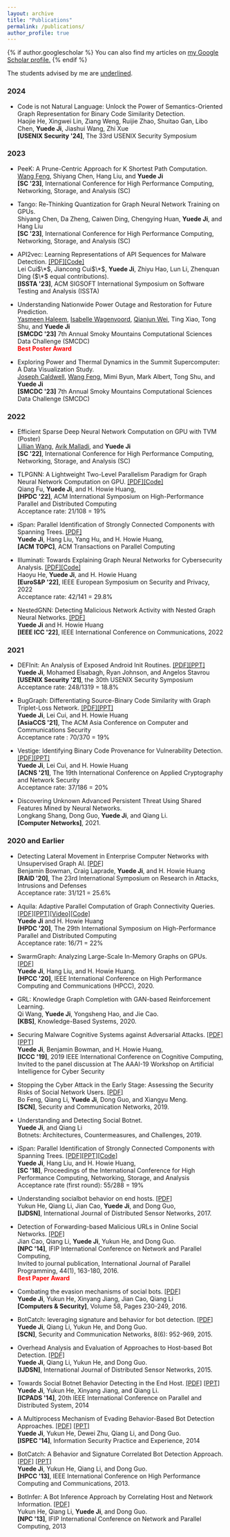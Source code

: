 ```yaml
---
layout: archive
title: "Publications"
permalink: /publications/
author_profile: true
---
```

{% if author.googlescholar %}
  You can also find my articles on <u><a href="{{author.googlescholar}}">my Google Scholar profile</a>.</u>
{% endif %}

The students advised by me are <u>underlined</u>.

### 2024
* Code is not Natural Language: Unlock the Power of Semantics-Oriented Graph Representation for Binary Code Similarity Detection.<br/>
Haojie He, Xingwei Lin, Ziang Weng, Ruijie Zhao, Shuitao Gan, Libo Chen, <strong>Yuede Ji</strong>, Jiashui Wang, Zhi Xue<br/>
<strong>[USENIX Security \'24]</strong>, The 33rd USENIX Security Symposium<br/>

### 2023
* PeeK: A Prune-Centric Approach for K Shortest Path Computation.<br/>
<u>Wang Feng</u>, Shiyang Chen, Hang Liu, and <strong>Yuede Ji</strong><br/>
<strong>[SC \'23]</strong>, International Conference for High Performance Computing, Networking, Storage, and Analysis (SC)<br/>

* Tango: Re-Thinking Quantization for Graph Neural Network Training on GPUs.<br/>
Shiyang Chen, Da Zheng, Caiwen Ding, Chengying Huan, <strong>Yuede Ji</strong>, and Hang Liu<br/>
<strong>[SC \'23]</strong>, International Conference for High Performance Computing, Networking, Storage, and Analysis (SC)<br/>

* API2vec: Learning Representations of API Sequences for Malware Detection. [[PDF]](../files/23_ISSTA_API2Vec.pdf)[[Code]](https://github.com/Coming98/API2Vec)<br/>
Lei Cui$\*$, Jiancong Cui$\*$, <strong>Yuede Ji</strong>, Zhiyu Hao, Lun Li, Zhenquan Ding ($\*$ equal contributions).<br/>
<strong>[ISSTA \'23]</strong>, ACM SIGSOFT International Symposium on Software Testing and Analysis (ISSTA)<br/>

* Understanding Nationwide Power Outage and Restoration for Future Prediction.<br/>
<u>Yasmeen Haleem</u>, <u>Isabelle Wagenvoord</u>, <u>Qianjun Wei</u>, Ting Xiao, Tong Shu, and <strong>Yuede Ji</strong><br/>
<strong>[SMCDC \'23]</strong> 7th Annual Smoky Mountains Computational Sciences Data Challenge (SMCDC)<br/>
<span style="color:red"><strong>Best Poster Award</strong><span style="color:red">


* Exploring Power and Thermal Dynamics in the Summit Supercomputer: A Data Visualization Study.<br/>
<u>Joseph Caldwell</u>, <u>Wang Feng</u>, Mimi Byun, Mark Albert, Tong Shu, and <strong>Yuede Ji</strong><br/>
<strong>[SMCDC \'23]</strong> 7th Annual Smoky Mountains Computational Sciences Data Challenge (SMCDC)<br/>

### 2022

* Efficient Sparse Deep Neural Network Computation on GPU with TVM (Poster)<br/>
<u>Lillian Wang</u>, <u>Avik Malladi</u>, and <strong>Yuede Ji</strong><br/>
<strong>[SC \'22]</strong>, International Conference for High Performance Computing, Networking, Storage, and Analysis (SC)<br/>

* TLPGNN: A Lightweight Two-Level Parallelism Paradigm for Graph Neural Network Computation on GPU. [[PDF]](../files/22_hpdc_TLPGNN.pdf)[[Code]](https://github.com/binfoo1993/TLPGNN)<br/>Qiang Fu, <strong>Yuede Ji</strong>, and H. Howie Huang,<br/><strong>[HPDC \'22]</strong>, ACM International Symposium on High-Performance Parallel and Distributed Computing<br/>
Acceptance rate: 21/108 = 19%

* iSpan: Parallel Identification of Strongly Connected Components with Spanning Trees. [[PDF]](.)<br/><strong>Yuede Ji</strong>, Hang Liu, Yang Hu, and H. Howie Huang,<br/><strong>[ACM TOPC]</strong>, ACM Transactions on Parallel Computing<br/>

* Illuminati: Towards Explaining Graph Neural Networks for Cybersecurity Analysis. [[PDF]](../files/22_EuroSP_Illuminati.pdf)[[Code]](https://github.com/iHeartGraph/Illuminati)<br/>
Haoyu He, <strong>Yuede Ji</strong>, and H. Howie Huang<br/><strong>[EuroS&P \'22]</strong>, IEEE European Symposium on Security and Privacy, 2022<br/>
Acceptance rate: 42/141 = 29.8%

* NestedGNN: Detecting Malicious Network Activity with Nested Graph Neural Networks. [[PDF]](.)<br/>
<strong>Yuede Ji</strong> and H. Howie Huang<br/><strong>[IEEE ICC \'22]</strong>, IEEE International Conference on Communications, 2022<br/>


### 2021
* DEFInit: An Analysis of Exposed Android Init Routines. [[PDF]](../files/21_Security_DEFInit.pdf)[[PPT]](../files/21_Security_DEFInit_slides.pdf)<br/>
<strong>Yuede Ji</strong>, Mohamed Elsabagh, Ryan Johnson, and Angelos Stavrou<br/><strong>[USENIX Security \'21]</strong>, the 30th USENIX Security Symposium<br/>
Acceptance rate: 248/1319 = 18.8%

* BugGraph: Differentiating Source-Binary Code Similarity with Graph Triplet-Loss Network. [[PDF]](../files/21_AsiaCCS_BugGraph.pdf)[[PPT]](../files/21_AsiaCCS_BugGraph_slides.pdf)<br/>
<strong>Yuede Ji</strong>, Lei Cui, and H. Howie Huang<br/><strong>[AsiaCCS \'21]</strong>, The ACM Asia Conference on Computer and Communications Security<br/>
Acceptance rate : 70/370 = 19%

* Vestige: Identifying Binary Code Provenance for Vulnerability Detection. [[PDF]](../files/21_ACNS_Vestige.pdf)[[PPT]](../files/21_ACNS_Vestige_slides.pdf)<br/>
<strong>Yuede Ji</strong>, Lei Cui, and H. Howie Huang<br/><strong>[ACNS \'21]</strong>, The 19th International Conference on Applied Cryptography and Network Security<br/>
Acceptance rate: 37/186 = 20%

* Discovering Unknown Advanced Persistent Threat Using Shared Features Mined by Neural Networks.<br/> Longkang Shang, Dong Guo, <strong>Yuede Ji</strong>, and Qiang Li.<br/><strong>[Computer Networks]</strong>, 2021.<br/>


### 2020 and Earlier
* Detecting Lateral Movement in Enterprise Computer Networks with Unsupervised Graph AI. [[PDF]](../files/20_RAID_lateral_movement.pdf)<br/>
Benjamin Bowman, Craig Laprade, <strong>Yuede Ji</strong>, and H. Howie Huang<br/><strong>[RAID \'20]</strong>, The 23rd International Symposium on Research in Attacks, Intrusions and Defenses<br/>
Acceptance rate: 31/121 = 25.6%

* Aquila: Adaptive Parallel Computation of Graph Connectivity Queries. [[PDF]](../files/20_HPDC_Aquila.pdf)[[PPT]](../files/20_HPDC_Aquila_slides.pdf)[[Video]](https://youtu.be/CtkJtICiHRc)[[Code]](https://github.com/iHeartGraph/Aquila)<br/><strong>Yuede Ji</strong> and H. Howie Huang<br/><strong>[HPDC \'20]</strong>, The 29th International Symposium on High-Performance Parallel and Distributed Computing<br/>
Acceptance rate: 16/71 = 22%

* SwarmGraph: Analyzing Large-Scale In-Memory Graphs on GPUs. [[PDF]](../files/20_HPCC_SwarmGraph.pdf)<br/><strong>Yuede Ji</strong>, Hang Liu, and H. Howie Huang.<br/><strong>[HPCC \'20]</strong>, IEEE International Conference on High Performance Computing and Communications (HPCC), 2020.

* GRL: Knowledge Graph Completion with GAN-based Reinforcement Learning.<br/> Qi Wang, <strong>Yuede Ji</strong>, Yongsheng Hao, and Jie Cao. <br/><strong>[KBS]</strong>, Knowledge-Based Systems, 2020.<br/>

* Securing Malware Cognitive Systems against Adversarial Attacks. [[PDF]](../files/19_ICCC_malware_adversary.pdf)[[PPT]](../files/19_ICCC_malware_adversary_slides.pdf) <br/><strong>Yuede Ji</strong>, Benjamin Bowman, and H. Howie Huang,<br/><strong>[ICCC \'19]</strong>, 2019 IEEE International Conference on Cognitive Computing,<br/>
Invited to the panel discussion at The AAAI-19 Workshop on Artificial Intelligence for Cyber Security<br/>

* Stopping the Cyber Attack in the Early Stage: Assessing the Security Risks of Social Network Users. [[PDF]](../files/19_SCN_APT_assess.pdf)<br/>Bo Feng, Qiang Li, <strong>Yuede Ji</strong>, Dong Guo, and Xiangyu Meng.<br/><strong>[SCN]</strong>, Security and Communication Networks, 2019.<br/>

* Understanding and Detecting Social Botnet.<br/><strong>Yuede Ji</strong>, and Qiang Li<br/>Botnets: Architectures, Countermeasures, and Challenges, 2019.<br/>

* iSpan: Parallel Identification of Strongly Connected Components with Spanning Trees. [[PDF]](../files/18_SC_iSpan.pdf)[[PPT]](../files/18_SC_iSpan_slides.pdf)[[Code]](https://github.com/iHeartGraph/iSpan)<br/><strong>Yuede Ji</strong>, Hang Liu, and H. Howie Huang,<br/><strong>[SC \'18]</strong>, Proceedings of the International Conference for High Performance Computing, Networking, Storage, and Analysis<br/>
Acceptance rate (first round): 55/288 = 19%

* Understanding socialbot behavior on end hosts. [[PDF]](../files/17_IJDSN_social_botnet.pdf)<br/>
Yukun He, Qiang Li, Jian Cao, <strong>Yuede Ji</strong>, and Dong Guo,<br/>
<strong>[IJDSN]</strong>, International Journal of Distributed Sensor Networks, 2017.<br/>

* Detection of Forwarding-based Malicious URLs in Online Social Networks. [[PDF]](../files/14_NPC_malicious_url.pdf)<br/>Jian Cao, Qiang Li, <strong>Yuede Ji</strong>, Yukun He, and Dong Guo.<br/><strong>[NPC \'14]</strong>, IFIP International Conference on Network and Parallel Computing,<br/>Invited to journal publication, International Journal of Parallel Programming, 44(1), 163-180, 2016.<br/>
<span style="color:red"><strong>Best Paper Award</strong><span style="color:red">

* Combating the evasion mechanisms of social bots. [[PDF]](../files/16_CS_social_botnet.pdf)<br/><strong>Yuede Ji</strong>, Yukun He, Xinyang Jiang, Jian Cao, Qiang Li<br/><strong>[Computers & Security]</strong>, Volume 58, Pages 230-249, 2016.<br/>

* BotCatch: leveraging signature and behavior for bot detection. [[PDF]](../files/15_SCN_BotCatch.pdf)<br/><strong>Yuede Ji</strong>, Qiang Li, Yukun He, and Dong Guo.<br/><strong>[SCN]</strong>, Security and Communication Networks, 8(6): 952-969, 2015.

* Overhead Analysis and Evaluation of Approaches to Host-based Bot Detection. [[PDF]](../files/15_IJDSN_botnet_overhead.pdf)<br/><strong>Yuede Ji</strong>, Qiang Li, Yukun He, and Dong Guo.<br/><strong>[IJDSN]</strong>, International Journal of Distributed Sensor Networks, 2015.


* Towards Social Botnet Behavior Detecting in the End Host. [[PDF]](../files/14_ICPADS_social_botnet.pdf) [[PPT]](../files/14_ICPADS_social_botnet_slides.pdf)<br/><strong>Yuede Ji</strong>, Yukun He, Xinyang Jiang, and Qiang Li.<br/><strong>[ICPADS \'14]</strong>, 20th IEEE International Conference on Parallel and Distributed System, 2014

* A Multiprocess Mechanism of Evading Behavior-Based Bot Detection Approaches. [[PDF]](../files/14_ISPEC_multiprocess_botnet.pdf) [[PPT]](../files/14_ISPEC_multiprocess_botnet_slides.pptx) <br/><strong>Yuede Ji</strong>, Yukun He, Dewei Zhu, Qiang Li, and Dong Guo.<br/><strong>[ISPEC \'14]</strong>, Information Security Practice and Experience, 2014

* BotCatch: A Behavior and Signature Correlated Bot Detection Approach. [[PDF]](../files/13_HPCC_BotCatch.pdf) [[PPT]](../files/13_HPCC_BotCatch_slides.pptx)<br/><strong>Yuede Ji</strong>, Yukun He, Qiang Li, and Dong Guo.<br/><strong>[HPCC \'13]</strong>, IEEE International Conference on High Performance Computing and Communications, 2013.

* BotInfer: A Bot Inference Approach by Correlating Host and Network Information. [[PDF]](../files/13_NPC_BotInfer.pdf)<br/>Yukun He, Qiang Li, <strong>Yuede Ji</strong>, and Dong Guo.<br/><strong>[NPC \'13]</strong>, IFIP International Conference on Network and Parallel Computing, 2013
